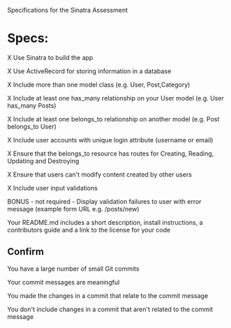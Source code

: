 Specifications for the Sinatra Assessment

# Specs:

   X   Use Sinatra to build the app

   X  Use ActiveRecord for storing information in a database
 
   X  Include more than one model class (e.g. User, Post,Category)
 
   X  Include at least one has_many relationship on your User model (e.g. User has_many Posts)
 
   X  Include at least one belongs_to relationship on another model (e.g. Post belongs_to User)
 
   X  Include user accounts with unique login attribute (username or email)
 
   X  Ensure that the belongs_to resource has routes for Creating, Reading, Updating and Destroying
 
   X  Ensure that users can't modify content created by other users
 
   X  Include user input validations
 
   BONUS - not required - Display validation failures to user with error message (example form URL e.g. /posts/new)
 
   Your README.md includes a short description, install instructions, a contributors guide and a link to the license for your code

## Confirm

   You have a large number of small Git commits

   Your commit messages are meaningful
   
   You made the changes in a commit that relate to the commit message
   
   You don't include changes in a commit that aren't related to the commit message

